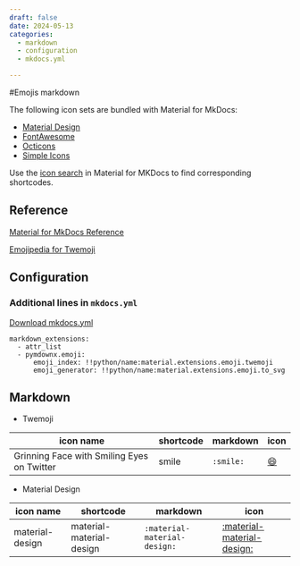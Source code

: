 ```yaml
---
draft: false
date: 2024-05-13
categories:
  - markdown
  - configuration
  - mkdocs.yml

---
```


#Emojis markdown

The following icon sets are bundled with Material for MkDocs:

* [Material Design](https://materialdesignicons.com/)
* [FontAwesome](https://fontawesome.com/search?m=free)
* [Octicons](https://octicons.github.com/)
* [Simple Icons](https://simpleicons.org/)

Use the [icon search](https://squidfunk.github.io/mkdocs-material/reference/icons-emojis/#search) in Material for MKDocs to find corresponding shortcodes.

<!-- more -->

## Reference

[Material for MkDocs Reference](https://squidfunk.github.io/mkdocs-material/reference/icons-emojis/)

[Emojipedia for Twemoji](https://emojipedia.org/twitter/)


## Configuration

### Additional lines in `mkdocs.yml`

[Download mkdocs.yml](https://github.com/luomein/static_website_build_log/blob/12317329e409eeb18d53fdb20020900802683e2e/mkdocs.yml)

```
markdown_extensions:
  - attr_list
  - pymdownx.emoji:
      emoji_index: !!python/name:material.extensions.emoji.twemoji
      emoji_generator: !!python/name:material.extensions.emoji.to_svg
```

## Markdown

* Twemoji

| icon name | shortcode | markdown | icon | 
| -------- | --------- | --------- | ---- |
| Grinning Face with Smiling Eyes on Twitter | smile |  `:smile:`  | [:smile:](https://emojipedia.org/twitter/twemoji-15.0.1/grinning-face-with-smiling-eyes) |

* Material Design

| icon name | shortcode | markdown | icon | 
| -------- | --------- | --------- | ---- |
| material-design | material-material-design |  `:material-material-design:`  | [:material-material-design:](https://pictogrammers.com/library/mdi/icon/material-design/) |
